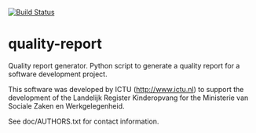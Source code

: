 [![Build Status](https://travis-ci.org/ICTU/quality-report.png?branch=master)](https://travis-ci.org/ICTU/quality-report)

quality-report
==============

Quality report generator. Python script to generate a quality report for a 
software development project.

This software was developed by ICTU (http://www.ictu.nl) to support the 
development of the Landelijk Register Kinderopvang for the Ministerie van
Sociale Zaken en Werkgelegenheid.

See doc/AUTHORS.txt for contact information.
